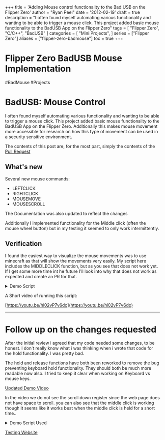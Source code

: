 
+++
title = 'Adding Mouse control functionality to the Bad USB on the Flipper Zero'
author = "Ryan Peel"
date = '2012-02-19'
draft = true
description = "I often found myself automating various functionality and wanting to be able to trigger a mouse click. This project added basic mouse functionality to the BadUSB App on the Flipper Zero"
tags = [
    "Flipper Zero", 
    "C/C++", 
    "BadUSB"
]
categories = [
    "Mini Projects",
]
series = ["Flipper Zero"]
aliases = ["flipper-zero-badmouse"]
toc = true
+++


# Flipper Zero BadUSB Mouse Implementation 
#BadMouse  #Projects


# BadUSB: Mouse Control

I often found myself automating various functionality and wanting to be able to trigger a mouse click. This project added basic mouse functionality to the BadUSB App on the Flipper Zero. Additionally this makes mouse movement more accessible for research on how this type of movement can be used in a security sensitive environment.

The contents of this post are, for the most part,  simply the contents of the [Pull Request](https://github.com/flipperdevices/flipperzero-firmware/pull/4004])
## What's new

Several new mouse commands:
- LEFTCLICK
- RIGHTCLICK
- MOUSEMOVE
- MOUSESCROLL

The Documentation was also updated to reflect the changes

Additionally I implemented functionality for the Middle click (often the mouse wheel button) but in my testing it seemed to only work intermittently. 

## Verification 

I found the easiest way to visualize the mouse movements was to use minecraft as that will show the movements very easily. My script here includes the MIDDLECLICK function, but as you see that does not work yet. If I get some more time int he future I'll look into why that does not work as expected and create an PR for that.

<details>
<summary>Demo Script</summary>

``` 
REM Testing Mouse Functions

DEFAULT_DELAY 1000

STRING t
STRING LEFTCLICK
ENTER
DELAY 1500
LEFTCLICK

STRING t
STRING RIGHTCLICK
ENTER
DELAY 1500
RIGHTCLICK

STRING t
STRING MIDDLECLICK - has been mapped to select slot 5 on the game hot bar
ENTER
DELAY 1500
MIDDLECLICK

STRING t
STRING MOUSESCROLL
ENTER
MOUSESCROLL 1
REPEAT 4
MOUSESCROLL -1
REPEAT 4

STRING t
STRING MOUSE_SCROLL
ENTER
MOUSE_SCROLL 2
MOUSE_SCROLL -2

STRING t
STRING MOUSEMOVE
ENTER 
MOUSEMOVE 50 0
REPEAT 8
MOUSEMOVE 0 50
REPEAT 8
MOUSEMOVE -50 -50
REPEAT 8

STRING t
STRING MOUSE_MOVE
ENTER 
MOUSE_MOVE 50 0
REPEAT 8
MOUSE_MOVE 0 50
REPEAT 8
MOUSE_MOVE -50 -50
REPEAT 8


STRING t
STRING HOLD LEFT_CLICK
ENTER
HOLD LEFT_CLICK
DELAY 5000
RELEASE LEFT_CLICK

MOUSEMOVE 500 -100

STRING t
STRING REPEAT
ENTER
STRING 2
RIGHT_CLICK
REPEAT 3

STRING t
STRING TESTING DONE
ENTER
```
</details>

A Short video of running this script:

[https://youtu.be/hi02vP7v6do](https://youtu.be/hi02vP7v6do)

---
# Follow up on the changes requested

After the initial review i agreed that my code needed some changes, to be honest. I don't really know what i was thinking when i wrote that code for the hold functionality. I was pretty bad.


The hold and release functions have both been reworked to remove the bug preventing keyboard hold functionality. They should both be much more readable now also. I tried to keep it clear when working on Keyboard vs mouse keys.  

[Updated Demo Video](https://youtu.be/dAm6TCgmsD8) 

In the video we do not see the scroll down register since the web page does not have space to scroll. you can also see that the middle click is working though it seems like it works best when the middle click is held for a short time.. 

<details>
  <summary>Demo Script Used</summary>
  ```
  ID 1234:abcd Generic:USB Keyboard
  REM Declare ourselves as a generic usb keyboard
  REM You can override this to use something else
  REM Check the `lsusb` command to know your own devices IDs
  
  DEFAULT_DELAY 200
  DEFAULT_STRING_DELAY 100
  
  STRING qwertyuiop
  STRING asdfghjkl
  STRING zxcvbnm
  STRING 1234567890
  
  DELAY 1000
  
  REM Test all mouse functions
  LEFTCLICK
  RIGHTCLICK
  MIDDLECLICK
  
  DELAY 1000
  
  MOUSEMOVE -10 0
  REPEAT 20
  MOUSEMOVE 0 10
  REPEAT 20
  MOUSEMOVE 10 0
  REPEAT 20
  MOUSEMOVE 0 -10
  REPEAT 20
  
  DELAY 1000
  
  MOUSESCROLL -50
  MOUSESCROLL 50
  
  DELAY 1000
  
  REM Verify Mouse hold working
  HOLD LEFTCLICK
  DELAY 2000
  RELEASE LEFTCLICK
  
  DELAY 1000
  
  REM Verify KB hold working
  HOLD M
  DELAY 2000
  RELEASE M
  
  ENTER

</details>

[Testing Website](https://shawon9324.github.io/apps/keytester/)